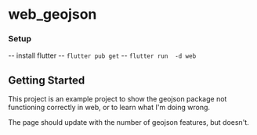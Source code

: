 # web_geojson

### Setup
 -- install flutter
 -- `flutter pub get`
 -- `flutter run  -d web`

## Getting Started

This project is an example project to show the geojson package not functioning correctly in web, or to learn what I'm doing wrong.

The page should update with the number of geojson features, but doesn't.